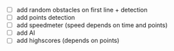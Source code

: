- [ ] add random obstacles on first line + detection
- [ ] add points detection
- [ ] add speedmeter (speed depends on time and points)
- [ ] add AI
- [ ] add highscores (depends on points)
